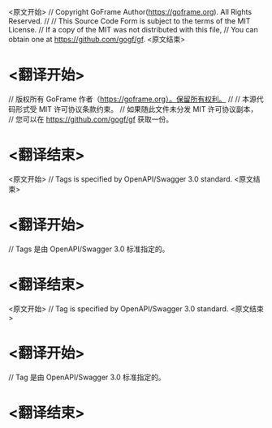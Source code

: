 
<原文开始>
// Copyright GoFrame Author(https://goframe.org). All Rights Reserved.
//
// This Source Code Form is subject to the terms of the MIT License.
// If a copy of the MIT was not distributed with this file,
// You can obtain one at https://github.com/gogf/gf.
<原文结束>

# <翻译开始>
// 版权所有 GoFrame 作者（https://goframe.org）。保留所有权利。
//
// 本源代码形式受 MIT 许可协议条款约束。
// 如果随此文件未分发 MIT 许可协议副本，
// 您可以在 https://github.com/gogf/gf 获取一份。
# <翻译结束>


<原文开始>
// Tags is specified by OpenAPI/Swagger 3.0 standard.
<原文结束>

# <翻译开始>
// Tags 是由 OpenAPI/Swagger 3.0 标准指定的。
# <翻译结束>


<原文开始>
// Tag is specified by OpenAPI/Swagger 3.0 standard.
<原文结束>

# <翻译开始>
// Tag 是由 OpenAPI/Swagger 3.0 标准指定的。
# <翻译结束>

